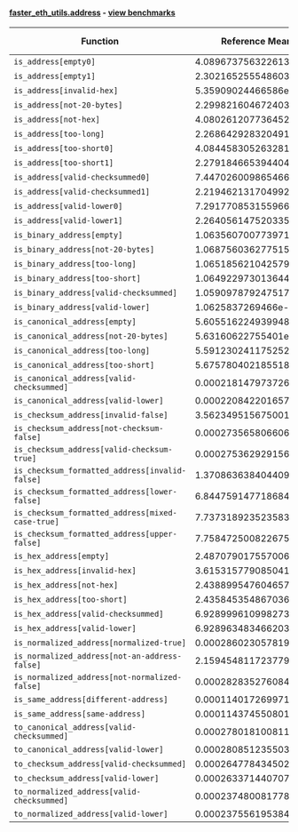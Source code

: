 #### [faster_eth_utils.address](https://github.com/BobTheBuidler/faster-eth-utils/blob/master/faster_eth_utils/address.py) - [view benchmarks](https://github.com/BobTheBuidler/faster-eth-utils/blob/master/benchmarks/test_address_benchmarks.py)

| Function | Reference Mean | Faster Mean | % Change | Speedup (%) | x Faster | Faster |
|----------|---------------|-------------|----------|-------------|----------|--------|
| `is_address[empty0]` | 4.089673756322613e-05 | 2.911292208576146e-05 | 28.81% | 40.48% | 1.40x | ✅ |
| `is_address[empty1]` | 2.3021652555486032e-05 | 7.955962832454515e-06 | 65.44% | 189.36% | 2.89x | ✅ |
| `is_address[invalid-hex]` | 5.35909024466586e-05 | 4.072788058140539e-05 | 24.00% | 31.58% | 1.32x | ✅ |
| `is_address[not-20-bytes]` | 2.299821604672403e-05 | 8.049429542311908e-06 | 65.00% | 185.71% | 2.86x | ✅ |
| `is_address[not-hex]` | 4.080261207736452e-05 | 2.9131146047475257e-05 | 28.60% | 40.07% | 1.40x | ✅ |
| `is_address[too-long]` | 2.268642928320491e-05 | 8.059285024269911e-06 | 64.48% | 181.49% | 2.81x | ✅ |
| `is_address[too-short0]` | 4.084458305263281e-05 | 2.9202844198803344e-05 | 28.50% | 39.87% | 1.40x | ✅ |
| `is_address[too-short1]` | 2.279184665394404e-05 | 8.131746681181646e-06 | 64.32% | 180.28% | 2.80x | ✅ |
| `is_address[valid-checksummed0]` | 7.447026009865466e-05 | 6.070411808368397e-05 | 18.49% | 22.68% | 1.23x | ✅ |
| `is_address[valid-checksummed1]` | 2.2194621317049924e-05 | 7.96425733529639e-06 | 64.12% | 178.68% | 2.79x | ✅ |
| `is_address[valid-lower0]` | 7.291770853155966e-05 | 6.19594416702051e-05 | 15.03% | 17.69% | 1.18x | ✅ |
| `is_address[valid-lower1]` | 2.2640561475203357e-05 | 7.977298160031607e-06 | 64.77% | 183.81% | 2.84x | ✅ |
| `is_binary_address[empty]` | 1.0635607007739719e-05 | 7.931902746663161e-06 | 25.42% | 34.09% | 1.34x | ✅ |
| `is_binary_address[not-20-bytes]` | 1.068756036277515e-05 | 7.694133955085439e-06 | 28.01% | 38.91% | 1.39x | ✅ |
| `is_binary_address[too-long]` | 1.065185621042579e-05 | 7.437475329937611e-06 | 30.18% | 43.22% | 1.43x | ✅ |
| `is_binary_address[too-short]` | 1.0649229730136441e-05 | 7.686270478814112e-06 | 27.82% | 38.55% | 1.39x | ✅ |
| `is_binary_address[valid-checksummed]` | 1.0590978792475178e-05 | 7.352489813429053e-06 | 30.58% | 44.05% | 1.44x | ✅ |
| `is_binary_address[valid-lower]` | 1.0625837269466e-05 | 7.885372534545887e-06 | 25.79% | 34.75% | 1.35x | ✅ |
| `is_canonical_address[empty]` | 5.605516224939948e-06 | 4.196228618862762e-06 | 25.14% | 33.58% | 1.34x | ✅ |
| `is_canonical_address[not-20-bytes]` | 5.63160622755401e-06 | 4.184652910738514e-06 | 25.69% | 34.58% | 1.35x | ✅ |
| `is_canonical_address[too-long]` | 5.591230241175252e-06 | 4.222827785755636e-06 | 24.47% | 32.40% | 1.32x | ✅ |
| `is_canonical_address[too-short]` | 5.675780402185518e-06 | 4.129650016026923e-06 | 27.24% | 37.44% | 1.37x | ✅ |
| `is_canonical_address[valid-checksummed]` | 0.00021814797372636012 | 7.328941015249597e-05 | 66.40% | 197.65% | 2.98x | ✅ |
| `is_canonical_address[valid-lower]` | 0.00022084220165740875 | 7.405473243149498e-05 | 66.47% | 198.21% | 2.98x | ✅ |
| `is_checksum_address[invalid-false]` | 3.5623495156750017e-06 | 2.088188215979939e-06 | 41.38% | 70.60% | 1.71x | ✅ |
| `is_checksum_address[not-checksum-false]` | 0.0002735658066066073 | 8.779215184964403e-05 | 67.91% | 211.61% | 3.12x | ✅ |
| `is_checksum_address[valid-checksum-true]` | 0.0002753629291569044 | 8.758190484242484e-05 | 68.19% | 214.41% | 3.14x | ✅ |
| `is_checksum_formatted_address[invalid-false]` | 1.3708636384044096e-05 | 9.121312397024839e-06 | 33.46% | 50.29% | 1.50x | ✅ |
| `is_checksum_formatted_address[lower-false]` | 6.844759147718684e-05 | 4.764570378378118e-05 | 30.39% | 43.66% | 1.44x | ✅ |
| `is_checksum_formatted_address[mixed-case-true]` | 7.737318923523583e-05 | 5.6449611874033667e-05 | 27.04% | 37.07% | 1.37x | ✅ |
| `is_checksum_formatted_address[upper-false]` | 7.758472500822675e-05 | 5.6685846468975645e-05 | 26.94% | 36.87% | 1.37x | ✅ |
| `is_hex_address[empty]` | 2.4870790175570067e-05 | 1.7541007093011505e-05 | 29.47% | 41.79% | 1.42x | ✅ |
| `is_hex_address[invalid-hex]` | 3.615315779085041e-05 | 2.9465290259008252e-05 | 18.50% | 22.70% | 1.23x | ✅ |
| `is_hex_address[not-hex]` | 2.4388995476046577e-05 | 1.792878265635719e-05 | 26.49% | 36.03% | 1.36x | ✅ |
| `is_hex_address[too-short]` | 2.4358453548670368e-05 | 1.788151214291221e-05 | 26.59% | 36.22% | 1.36x | ✅ |
| `is_hex_address[valid-checksummed]` | 6.928999610998273e-05 | 5.981397299291648e-05 | 13.68% | 15.84% | 1.16x | ✅ |
| `is_hex_address[valid-lower]` | 6.928963483466203e-05 | 6.119867742946674e-05 | 11.68% | 13.22% | 1.13x | ✅ |
| `is_normalized_address[normalized-true]` | 0.0002860230578195448 | 0.00010681141345313257 | 62.66% | 167.78% | 2.68x | ✅ |
| `is_normalized_address[not-an-address-false]` | 2.159454811723779e-05 | 1.5337111341374314e-05 | 28.98% | 40.80% | 1.41x | ✅ |
| `is_normalized_address[not-normalized-false]` | 0.00028283527608494386 | 0.0001060079102563311 | 62.52% | 166.81% | 2.67x | ✅ |
| `is_same_address[different-address]` | 0.00011401726997145736 | 4.1936392819125894e-05 | 63.22% | 171.88% | 2.72x | ✅ |
| `is_same_address[same-address]` | 0.0001143745508016129 | 4.138484134851601e-05 | 63.82% | 176.37% | 2.76x | ✅ |
| `to_canonical_address[valid-checksummed]` | 0.0002780181008115653 | 8.053886778136198e-05 | 71.03% | 245.20% | 3.45x | ✅ |
| `to_canonical_address[valid-lower]` | 0.0002808512355032305 | 8.139545272409464e-05 | 71.02% | 245.05% | 3.45x | ✅ |
| `to_checksum_address[valid-checksummed]` | 0.00026477843450215715 | 7.733797604061883e-05 | 70.79% | 242.37% | 3.42x | ✅ |
| `to_checksum_address[valid-lower]` | 0.00026337144070761757 | 7.770778916768288e-05 | 70.49% | 238.93% | 3.39x | ✅ |
| `to_normalized_address[valid-checksummed]` | 0.00023748008177866574 | 7.103089901892035e-05 | 70.09% | 234.33% | 3.34x | ✅ |
| `to_normalized_address[valid-lower]` | 0.00023755619538496248 | 7.081196902476375e-05 | 70.19% | 235.47% | 3.35x | ✅ |
